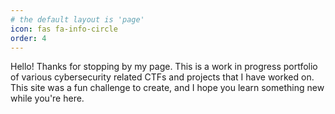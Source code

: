 ```yaml
---
# the default layout is 'page'
icon: fas fa-info-circle
order: 4
---
```


Hello! Thanks for stopping by my page. This is a work in progress portfolio of various cybersecurity related CTFs and projects that I have worked on. This site was a fun challenge to create, and I hope you learn something new while you're here.
